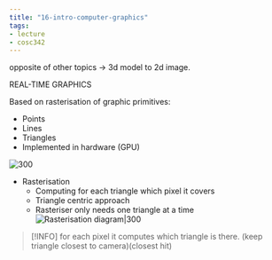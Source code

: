 ```yaml
---
title: "16-intro-computer-graphics"
tags: 
- lecture
- cosc342
---
```


opposite of other topics -> 3d model to 2d image.


REAL-TIME GRAPHICS 

Based on rasterisation of graphic primitives: 
- Points 
- Lines 
- Triangles 
- Implemented in hardware (GPU)

![300](https://i.imgur.com/ckP7d4X.png)


- Rasterisation 
	- 	Computing for each triangle which pixel it covers 
	- 	Triangle centric approach 
	- 	Rasteriser only needs one triangle at a time
![Rasterisation diagram|300](https://i.imgur.com/ekamTVm.png)

> [!INFO] for each pixel it computes which triangle is there. (keep triangle closest to camera)(closest hit)
> 
